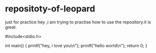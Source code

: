# repositoty-of-leopard
just for practice
hey ,i am trying to practise how to use the repository.it is great.

#include<stdio.h>

int main()
{
  printf("hey, i love you\n");
  printf("hello world\n");
  return 0;
}
